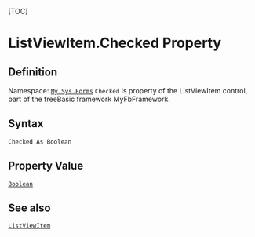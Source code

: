 [TOC]
# ListViewItem.Checked Property

## Definition
Namespace: [`My.Sys.Forms`](My.Sys.Forms.md)
`Checked` is property of the ListViewItem control, part of the freeBasic framework MyFbFramework.
## Syntax
```freeBasic
Checked As Boolean
```
## Property Value
[`Boolean`]("https://www.freebasic.net/wiki/KeyPgBoolean")
## See also
[`ListViewItem`](ListViewItem.md)
